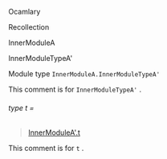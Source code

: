 Ocamlary

Recollection

InnerModuleA

InnerModuleTypeA'

Module type `InnerModuleA.InnerModuleTypeA'`

This comment is for `InnerModuleTypeA'` .

<a id="type-t"></a>

###### type t =

> [InnerModuleA'.t](Ocamlary.Recollection.InnerModuleA.InnerModuleA'.md#type-t)

This comment is for `t` .
